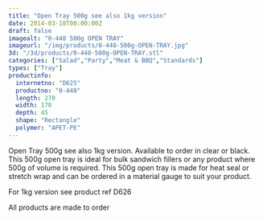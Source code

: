 ```yaml
---
title: "Open Tray 500g see also 1kg version"
date: 2014-03-18T00:00:00Z
draft: false
imagealt: "0-448 500g OPEN TRAY"
imageurl: "/img/products/0-448-500g-OPEN-TRAY.jpg"
3d: "/3d/products/0-448-500g-OPEN-TRAY.stl"
categories: ["Salad","Party","Meat & BBQ","Standards"]
types: ["Tray"]
productinfo:
  internetno: "D625"
  productno: "0-448"
  length: 270
  width: 170
  depth: 45
  shape: "Rectangle"
  polymer: "APET-PE"
---
```

Open Tray 500g see also 1kg version. Available to order in clear or black. This 500g open tray is ideal for bulk sandwich fillers or any product where 500g of volume is required. This 500g open tray is made for heat seal or stretch wrap and can be ordered in a material gauge to suit your product.

For 1kg version see product ref D626

All products are made to order 